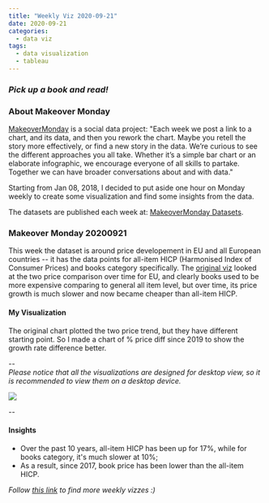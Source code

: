 ```yaml
---
title: "Weekly Viz 2020-09-21"
date: 2020-09-21
categories:
  - data viz
tags:
  - data visualization
  - tableau
---
```


### *Pick up a book and read!*


### About Makeover Monday

[MakeoverMonday](http://www.makeovermonday.co.uk/) is a social data project:
"Each week we post a link to a chart, and its data, and then you rework the chart.
Maybe you retell the story more effectively, or find a new story in the data.
We’re curious to see the different approaches you all take. Whether it’s a simple bar chart or an elaborate infographic, we encourage everyone of all skills to partake.
Together we can have broader conversations about and with data."

Starting from Jan 08, 2018, I decided to put aside one hour on Monday weekly to create some visualization and find some insights from the data.

The datasets are published each week at: [MakeoverMonday Datasets](http://www.makeovermonday.co.uk/data/).

### Makeover Monday 20200921

This week the dataset is around price developement in EU and all European countries -- it has the data points for all-item HICP (Harmonised Index of Consumer Prices) and books category specifically. The [original viz](https://ec.europa.eu/eurostat/en/web/products-eurostat-news/-/EDN-20200422-1) looked at the two price comparison over time for EU, and clearly books used to be more expensive comparing to general all item level, but over time, its price growth is much slower and now became cheaper than all-item HICP.  

#### My Visualization

The original chart plotted the two price trend, but they have different starting point. So I made a chart of % price diff since 2019 to show the growth rate difference better.  

--  
*Please notice that all the visualizations are designed for desktop view, so it is recommended to view them on a desktop device.*  

<div class='tableauPlaceholder' id='viz1600756366163' style='position: relative'>
<noscript><a href='#'>
  <img alt=' ' src='https:&#47;&#47;public.tableau.com&#47;static&#47;images&#47;Ma&#47;MakeOverMonday2020921EUPriceDevelopmentAllvsBooks&#47;EUPriceDevelopment&#47;1_rss.png' style='border: none' />
</a></noscript>
<object class='tableauViz'  style='display:none;'>
  <param name='host_url' value='https%3A%2F%2Fpublic.tableau.com%2F' />
  <param name='embed_code_version' value='3' />
  <param name='site_root' value='' />
  <param name='name' value='MakeOverMonday2020921EUPriceDevelopmentAllvsBooks&#47;EUPriceDevelopment' />
  <param name='tabs' value='no' />
  <param name='toolbar' value='yes' />
  <param name='static_image' value='https:&#47;&#47;public.tableau.com&#47;static&#47;images&#47;Ma&#47;MakeOverMonday2020921EUPriceDevelopmentAllvsBooks&#47;EUPriceDevelopment&#47;1.png' />
  <param name='animate_transition' value='yes' />
  <param name='display_static_image' value='yes' />
  <param name='display_spinner' value='yes' />
  <param name='display_overlay' value='yes' />
  <param name='display_count' value='yes' />
  <param name='language' value='en' />
</object></div>           
<script type='text/javascript'>       
  var divElement = document.getElementById('viz1600756366163');        
  var vizElement = divElement.getElementsByTagName('object')[0];                
  if ( divElement.offsetWidth > 800 ) { vizElement.style.width='800px';vizElement.style.height='627px';} else if ( divElement.offsetWidth > 500 ) { vizElement.style.width='800px';vizElement.style.height='627px';} else { vizElement.style.width='100%';vizElement.style.height='727px';}      
  var scriptElement = document.createElement('script');                  
  scriptElement.src = 'https://public.tableau.com/javascripts/api/viz_v1.js';      
  vizElement.parentNode.insertBefore(scriptElement, vizElement);             
</script>
  
  
--  

#### Insights
* Over the past 10 years, all-item HICP has been up for 17%, while for books category, it's much slower at 10%;  
* As a result, since 2017, book price has been lower than the all-item HICP.  


*Follow [this link](https://yudong-94.github.io/personal-website/project/MakeOverMonday2020/) to find more weekly vizzes :)*